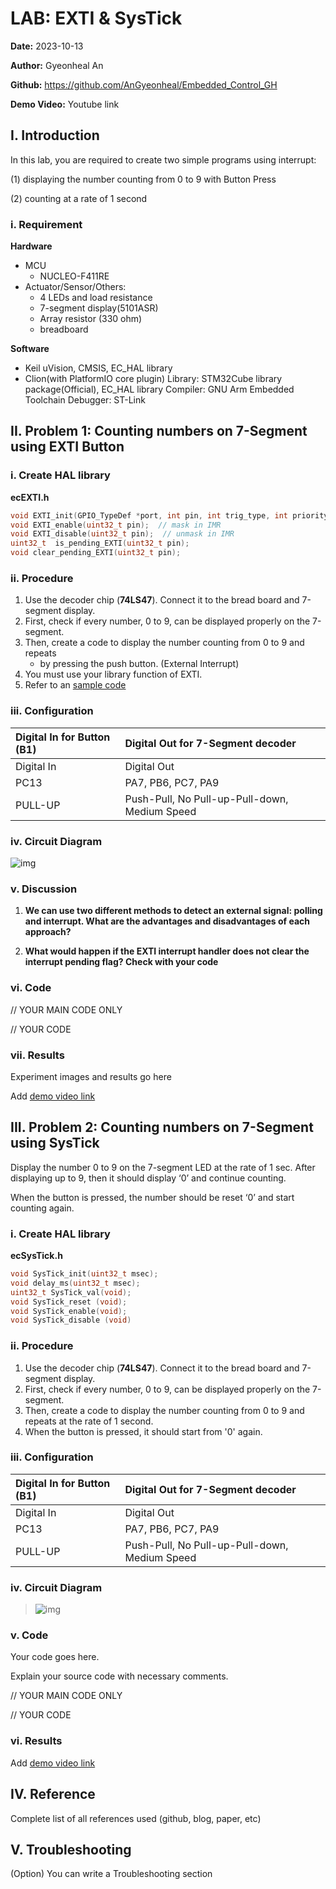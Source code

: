 # **LAB: EXTI & SysTick**

**Date:** 2023-10-13

**Author:** Gyeonheal An

**Github:** https://github.com/AnGyeonheal/Embedded_Control_GH

**Demo Video:** Youtube link

## I. Introduction

In this lab, you are required to create two simple programs using interrupt:

(1) displaying the number counting from 0 to 9 with Button Press

(2) counting at a rate of 1 second

### i. Requirement

**Hardware**

- MCU
  - NUCLEO-F411RE
- Actuator/Sensor/Others:
  - 4 LEDs and load resistance
  - 7-segment display(5101ASR)
  - Array resistor (330 ohm)
  - breadboard

**Software**

- Keil uVision, CMSIS, EC_HAL library
- Clion(with PlatformIO core plugin)
  Library: STM32Cube library package(Official), EC_HAL library
  Compiler: GNU Arm Embedded Toolchain
  Debugger: ST-Link

## II. Problem 1: Counting numbers on 7-Segment using EXTI Button

### i. Create HAL library

**ecEXTI.h**

```c
void EXTI_init(GPIO_TypeDef *port, int pin, int trig_type, int priority);
void EXTI_enable(uint32_t pin);  // mask in IMR
void EXTI_disable(uint32_t pin);  // unmask in IMR
uint32_t  is_pending_EXTI(uint32_t pin);
void clear_pending_EXTI(uint32_t pin);
```

### ii. Procedure

1. Use the decoder chip (**74LS47**). Connect it to the bread board and 7-segment display.
2. First, check if every number, 0 to 9, can be displayed properly on the 7-segment.
3. Then, create a code to display the number counting from 0 to 9 and repeats
   - by pressing the push button. (External Interrupt)
4. You must use your library function of EXTI.
5. Refer to an [sample code](https://ykkim.gitbook.io/ec/firmware-programming/example-code#button-interrupt)

### iii. Configuration

| Digital In for Button (B1) | Digital Out for 7-Segment decoder             |
| :------------------------- | :-------------------------------------------- |
| Digital In                 | Digital Out                                   |
| PC13                       | PA7, PB6, PC7, PA9                            |
| PULL-UP                    | Push-Pull, No Pull-up-Pull-down, Medium Speed |

### iv. Circuit Diagram

![img](https://user-images.githubusercontent.com/38373000/192134563-72f68b29-4127-42ac-b064-2eda95a9a52a.png)

### v. Discussion

1. **We can use two different methods to detect an external signal: polling and interrupt. What are the advantages and disadvantages of each approach?**

   

2. **What would happen if the EXTI interrupt handler does not clear the interrupt pending flag? Check with your code**

   

### vi. Code





// YOUR MAIN CODE ONLY

// YOUR CODE

### vii. Results

Experiment images and results go here





Add [demo video link](https://github.com/ykkimhgu/course-doc/blob/master/ec-course/lab/link/README.md)

## III. Problem 2: Counting numbers on 7-Segment using SysTick

Display the number 0 to 9 on the 7-segment LED at the rate of 1 sec. After displaying up to 9, then it should display ‘0’ and continue counting.

When the button is pressed, the number should be reset ‘0’ and start counting again.

### i. Create HAL library

**ecSysTick.h**

```c
void SysTick_init(uint32_t msec);
void delay_ms(uint32_t msec);
uint32_t SysTick_val(void);
void SysTick_reset (void);
void SysTick_enable(void);
void SysTick_disable (void)
```

### ii. Procedure

1. Use the decoder chip (**74LS47**). Connect it to the bread board and 7-segment display.
2. First, check if every number, 0 to 9, can be displayed properly on the 7-segment.
3. Then, create a code to display the number counting from 0 to 9 and repeats at the rate of 1 second.
4. When the button is pressed, it should start from '0' again.

### iii. Configuration

| Digital In for Button (B1) | Digital Out for 7-Segment decoder             |
| :------------------------- | :-------------------------------------------- |
| Digital In                 | Digital Out                                   |
| PC13                       | PA7, PB6, PC7, PA9                            |
| PULL-UP                    | Push-Pull, No Pull-up-Pull-down, Medium Speed |

### iv. Circuit Diagram

> ![img](https://user-images.githubusercontent.com/38373000/192134563-72f68b29-4127-42ac-b064-2eda95a9a52a.png)

### v. Code



Your code goes here.

Explain your source code with necessary comments.

// YOUR MAIN CODE ONLY

// YOUR CODE

### vi. Results





Add [demo video link](https://github.com/ykkimhgu/course-doc/blob/master/ec-course/lab/link/README.md)

## IV. Reference

Complete list of all references used (github, blog, paper, etc)



## V. Troubleshooting

(Option) You can write a Troubleshooting section